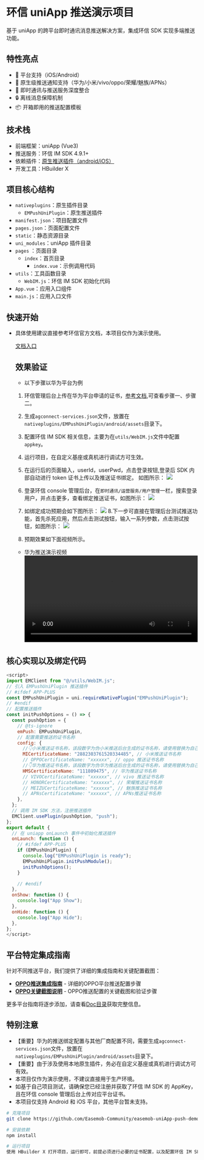 # 环信 uniApp 推送演示项目

基于 uniApp 的跨平台即时通讯消息推送解决方案，集成环信 SDK 实现多端推送功能。

## 特性亮点

- 📱 平台支持（iOS/Android）
- 🔔 原生级推送通知支持（华为/小米/vivo/oppo/荣耀/魅族/APNs）
- 💬 即时通讯与推送服务深度整合
- 🔒 离线消息保障机制
- 📦 开箱即用的推送配置模板

## 技术栈

- 前端框架：uniApp (Vue3)
- 推送服务：环信 IM SDK 4.9.1+
- 依赖插件：[原生推送插件（android/iOS）](./nativeplugins/EMPushUniPlugin/)
- 开发工具：HBuilder X

## 项目核心结构

- `nativeplugins`：原生插件目录
  - `EMPushUniPlugin`：原生推送插件
- `manifest.json`：项目配置文件
- `pages.json`：页面配置文件
- `static`：静态资源目录
- `uni_modules`：uniApp 插件目录
- `pages` ：页面目录
  - `index`：首页目录
    - `index.vue`：示例调用代码
- `utils`：工具函数目录
  - `WebIM.js`：环信 IM SDK 初始化代码
- `App.vue`：应用入口组件
- `main.js`：应用入口文件

## 快速开始

- 具体使用建议直接参考环信官方文档，本项目仅作为演示使用。

  [文档入口](https://doc.easemob.com/document/applet/push/uniapp_push.html)

  ## 效果验证

  - 以下步骤以华为平台为例

  1. 环信管理后台上传在华为平台申请的证书，[参考文档](https://doc.easemob.com/document/android/push/push_huawei.html),可查看步骤一、步骤二。
  2. 生成`agconnect-services.json`文件，放置在`nativeplugins/EMPushUniPlugin/android/assets`目录下。

  3. 配置环信 IM SDK 相关信息，主要为在`utils/WebIM.js`文件中配置`appkey`。
  4. 运行项目，在自定义基座或真机进行调试方可生效。
  5. 在运行后的页面输入，userId，userPwd，点击登录按钮,登录后 SDK 内部自动进行 token 证书上传以及推送证书绑定。
     如图所示：
     ![](./static/demo/918e5150009eb181bcd6ea9bd0c63313.jpg)
  6. 登录环信 console 管理后台，在`即时通讯/运营服务/用户管理`一栏，搜索登录用户，并点击更多，查看绑定推送证书，如图所示：
     ![](./static/demo/iShot_2025-03-04_15.12.08.png)
  7. 如绑定成功预期会如下图所示：
     ![](./static/demo/iShot_2025-03-04_15.15.17.png) 8.下一步可直接在管理后台测试推送功能，首先杀死应用，然后点击测试按钮，输入一系列参数，点击测试按钮，如图所示：
     ![](./static/demo/93679a2c-3589-43bd-837d-aa2adf4be53f.png)
  8. 预期效果如下面视频所示。

  - 华为推送演示视频
    <video src="./static/demo/8357919dcd93e8fad502fba9020eb12e.mov" controls="controls" width="100%"></video>

## 核心实现以及绑定代码

```javascript
<script>
import EMClient from "@/utils/WebIM.js";
// 引入 EMPushUniPlugin 推送插件
// #ifdef APP-PLUS
const EMPushUniPlugin = uni.requireNativePlugin("EMPushUniPlugin");
// #endif
// 配置推送插件
const initPushOptions = () => {
  const pushOption = {
    // @ts-ignore
    emPush: EMPushUniPlugin,
    // 配置需要推送的证书名称
    config: {
      //👇小米推送证书名称，该段数字为伪小米推送后台生成的证书名称，请使用替换为自己的证书名称
      MICertificateName: "2882303761520334485", // 小米推送证书名称
      // OPPOCertificateName: "xxxxxx", // oppo 推送证书名称
      //👇华为推送证书名称，该段数字为伪华为推送后台生成的证书名称，请使用替换为自己的证书名称
      HMSCertificateName: "111809475", // 华为推送证书名称
      // VIVOCertificateName: "xxxxxx", // vivo 推送证书名称
      // HONORCertificateName: "xxxxxx", // 荣耀推送证书名称
      // MEIZUCertificateName: "xxxxxx", // 魅族推送证书名称
      // APNsCertificateName: "xxxxxx", // APNs推送证书名称
    },
  };
  // 调用 IM SDK 方法，注册推送插件
  EMClient.usePlugin(pushOption, "push");
};
export default {
  // 在 uniapp onLaunch 事件中初始化推送插件
  onLaunch: function () {
    // #ifdef APP-PLUS
    if (EMPushUniPlugin) {
      console.log("EMPushUniPlugin is ready");
      EMPushUniPlugin.initPushModule();
      initPushOptions();
    }

    // #endif
  },
  onShow: function () {
    console.log("App Show");
  },
  onHide: function () {
    console.log("App Hide");
  },
};
</script>
```

## 平台特定集成指南

针对不同推送平台，我们提供了详细的集成指南和关键配置截图：

- **[OPPO推送集成指南](./Doc/OPPO/OPPO推送集成指南.md)** - 详细的OPPO平台推送配置步骤
- **[OPPO关键截图说明](./Doc/OPPO/关键截图说明.md)** - OPPO推送配置的关键截图和验证步骤

更多平台指南将逐步添加，请查看[Doc目录](./Doc/README.md)获取完整信息。

## 特别注意

- 【重要】华为的推送绑定配置与其他厂商配置不同，需要生成`agconnect-services.json`文件，放置在`nativeplugins/EMPushUniPlugin/android/assets`目录下。
- 【重要】由于涉及使用本地原生插件，务必在自定义基座或真机进行调试方可有效。
- 本项目仅作为演示使用，不建议直接用于生产环境。
- 如基于自己项目测试，请确保您已经注册并获取了环信 IM SDK 的 AppKey，且在环信 console 管理后台上传对应平台证书。
- 本项目仅支持 Android 和 iOS 平台，其他平台暂未支持。

```bash
# 克隆项目
git clone https://github.com/Easemob-Community/easemob-uniApp-push-demo

# 安装依赖
npm install

# 运行项目
使用 HBuilder X 打开项目，运行即可，前提必须进行必要的证书配置，以及配置环信 IM SDK 相关信息，且在自定义基座或真机进行调试方可生效。
```
